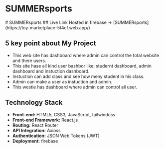 <h1>SUMMERsports</h1>
# SUMMERsports
## Live Link
Hosted in firebase -> [SUMMERsports](https://toy-marketplace-5f4cf.web.app/)

## 5 key point about My Project
    
  * This web site has dashboard where admin can control the total website and there users.
  * This site hase all kind user bashbor like: studernt dashboard, admin dashboard and instuction dashboard.
  * Instuction can add class and see how meny student in his class.
  * Admin can make a user as instuction and admin.
  * This westie has dashboard where admin can control all user.


## Technology Stack

- **Front-end:** HTML5, CSS3, JavaScript, tailwindcss
- **Front-end Framework:** React.js
- **Routing:** React Router
- **API Integration:** Axioss
- **Authentication:** JSON Web Tokens (JWT)
- **Deployment:** firebase